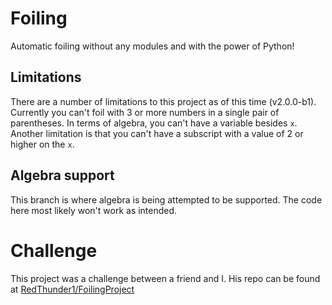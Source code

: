 # Foiling
Automatic foiling without any modules and with the power of Python!

## Limitations
There are a number of limitations to this project as of this time (v2.0.0-b1). Currently you can't foil with 3 or more numbers in a single pair of parentheses. In terms of algebra, you can't have a variable besides `x`. Another limitation is that you can't have a subscript with a value of 2 or higher on the `x`.

## Algebra support
This branch is where algebra is being attempted to be supported. The code here most likely won't work as intended.

# Challenge
This project was a challenge between a friend and I. His repo can be found at [RedThunder1/FoilingProject](https://github.com/RedThunder1/FoilingProject)
